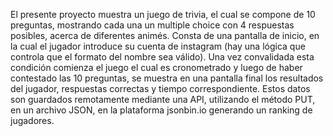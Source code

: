El presente proyecto muestra un juego de trivia, el cual se compone de 10 preguntas, mostrando cada una un multiple choice con 4 respuestas posibles, acerca de diferentes animés. Consta de una pantalla de inicio, en la cual el jugador introduce su cuenta de instagram (hay una lógica que controla que el formato del nombre sea válido). Una vez convalidada esta condición comienza el juego el cual es cronometrado y luego de haber contestado las 10 preguntas, se muestra en una pantalla final los resultados del jugador, respuestas correctas y tiempo correspondiente. Estos datos son guardados remotamente mediante una API, utilizando el método PUT, en un archivo JSON, en la plataforma jsonbin.io generando un ranking de jugadores.